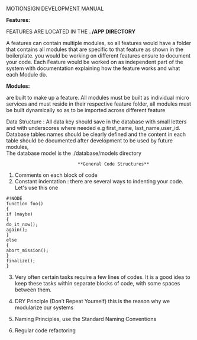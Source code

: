 MOTIONSIGN DEVELOPMENT MANUAL 
  
**Features:**
 
FEATURES ARE LOCATED IN THE **. /APP DIRECTORY** 
 
A features can contain multiple modules, so all features would have a folder that contains all modules that are specific to that feature as shown in the boilerplate. you would be working on different features ensure to document your code. Each Feature would be worked on as independent part of the system with documentation explaining how the feature works and what each Module do.
 
 
**Modules:**  

 are built to make up a feature. All modules must be built as individual micro services  and must reside in their respective feature folder, all modules must be built dynamically so as to be imported across different feature 
 
  	     
	
Data Structure :
 All data key should save in the database with small letters and with underscores where needed  e.g first_name,  last_name,user_id. 
Database tables names should be clearly defined and the content in each table should be documented after development to be used by future modules,  
The database model is the ./database/models    directory 
 
 
                               **General Code Structures**
 
 
 
1. Comments on each block of code 
2. Constant indentation : there are several ways to indenting your code. Let's use this one

  
```
#!NODE
function foo()
{
if (maybe)
{
do_it_now();
again();
}
else
{
abort_mission();
}
finalize();
}

```
 
3. Very often  certain tasks require a few lines of codes. It is a good idea to keep these tasks within separate blocks of code, with some spaces between them.

4. DRY Principle (Don’t Repeat Yourself)  this is the reason why we modularize our systems 
5. Naming Principles,  use the Standard Naming Conventions
6. Regular code refactoring